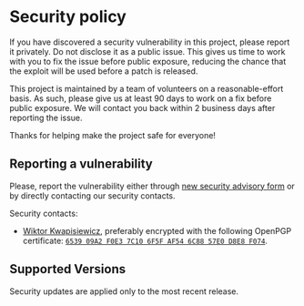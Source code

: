 # Security policy

If you have discovered a security vulnerability in this project, please report it privately.
Do not disclose it as a public issue.
This gives us time to work with you to fix the issue before public exposure, reducing the chance that the exploit will be used before a patch is released.

This project is maintained by a team of volunteers on a reasonable-effort basis.
As such, please give us at least 90 days to work on a fix before public exposure.
We will contact you back within 2 business days after reporting the issue.

Thanks for helping make the project safe for everyone!

## Reporting a vulnerability

Please, report the vulnerability either through [new security advisory form][ADV] or by directly contacting our security contacts.

[ADV]: https://github.com/wiktor-k/tangler/security/advisories/new

Security contacts:
  - [Wiktor Kwapisiewicz][WK], preferably encrypted with the following OpenPGP certificate: [`6539 09A2 F0E3 7C10 6F5F AF54 6C88 57E0 D8E8 F074`][KEY].

[WK]: https://github.com/wiktor-k
[KEY]: https://keys.openpgp.org/vks/v1/by-fingerprint/653909A2F0E37C106F5FAF546C8857E0D8E8F074

## Supported Versions

Security updates are applied only to the most recent release.

